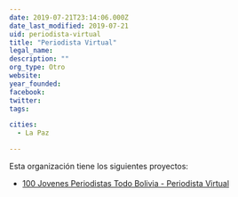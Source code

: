 ```yaml
---
date: 2019-07-21T23:14:06.000Z
date_last_modified: 2019-07-21
uid: periodista-virtual
title: "Periodista Virtual"
legal_name: 
description: ""
org_type: Otro
website: 
year_founded: 
facebook: 
twitter: 
tags:

cities: 
  - La Paz

---
```


Esta organización tiene los siguientes proyectos:

- [100 Jovenes Periodistas Todo Bolivia - Periodista Virtual](/i/100-jovenes-periodistas-todo-bolivia-periodista-virtual.html)
